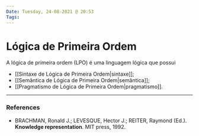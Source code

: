 ```yaml
---
Date: Tuesday, 24-08-2021 @ 20:53
Tags:
---
```

# Lógica de Primeira Ordem
A lógica de primeira ordem (LPO) é uma linguagem lógica que possui
- [[Sintaxe de Lógica de Primeira Ordem|sintaxe]];
- [[Semântica de Lógica de Primeira Ordem|semântica]];
- [[Pragmatismo de Lógica de Primeira Ordem|pragmatismo]].


---
### References
- BRACHMAN, Ronald J.; LEVESQUE, Hector J.; REITER, Raymond (Ed.). **Knowledge representation**. MIT press, 1992.